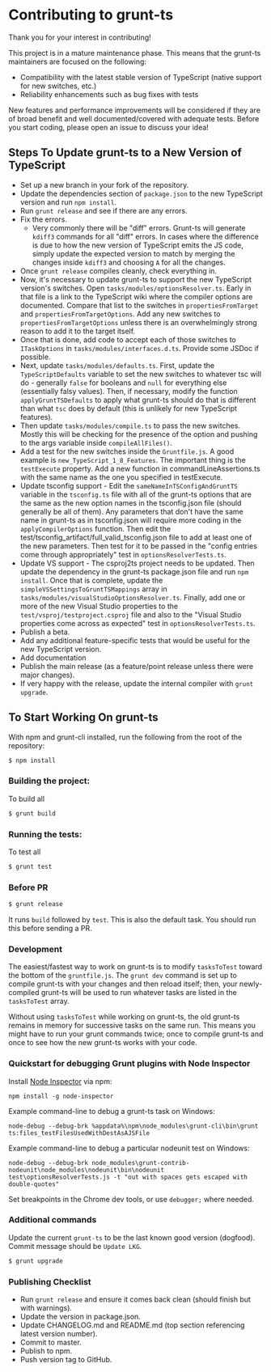 # Contributing to grunt-ts

Thank you for your interest in contributing!

This project is in a mature maintenance phase.  This means that the grunt-ts maintainers are focused on the following:

  * Compatibility with the latest stable version of TypeScript (native support for new switches, etc.)
  * Reliability enhancements such as bug fixes with tests

New features and performance improvements will be considered if they are of broad benefit and well documented/covered with adequate tests.  Before you start coding, please open an issue to discuss your idea!


## Steps To Update grunt-ts to a New Version of TypeScript

  * Set up a new branch in your fork of the repository.
  * Update the dependencies section of `package.json` to the new TypeScript version and run `npm install`.
  * Run `grunt release` and see if there are any errors.
  * Fix the errors.
    * Very commonly there will be "diff" errors.  Grunt-ts will generate `kdiff3` commands for all "diff" errors.  In cases where the difference is due to how the new version of TypeScript emits the JS code, simply update the expected version to match by merging the changes inside `kdiff3` and choosing `A` for all the changes.
  * Once `grunt release` compiles cleanly, check everything in.
  * Now, it's necessary to update grunt-ts to support the new TypeScript version's switches.  Open `tasks/modules/optionsResolver.ts`.  Early in that file is a link to the TypeScript wiki where the compiler options are documented.  Compare that list to the switches in `propertiesFromTarget` and `propertiesFromTargetOptions`.  Add any new switches to `propertiesFromTargetOptions` unless there is an overwhelmingly strong reason to add it to the target itself.
  * Once that is done, add code to accept each of those switches to `ITaskOptions` in `tasks/modules/interfaces.d.ts`.  Provide some JSDoc if possible.
  * Next, update `tasks/modules/defaults.ts`.  First, update the `TypeScriptDefaults` variable to set the new switches to whatever tsc will do - generally `false` for booleans and `null` for everything else (essentially falsy values).  Then, if necessary, modify the function `applyGruntTSDefaults` to apply what grunt-ts should do that is different than what `tsc` does by default (this is unlikely for new TypeScript features).
  * Then update `tasks/modules/compile.ts` to pass the new switches.  Mostly this will be checking for the presence of the option and pushing to the args variable inside `compileAllFiles()`.
  * Add a test for the new switches inside the `Gruntfile.js`.  A good example is `new_TypeScript_1_8_Features`.  The important thing is the `testExecute` property.  Add a new function in commandLineAssertions.ts with the same name as the one you specified in testExecute.
  * Update tsconfig support - Edit the `sameNameInTSConfigAndGruntTS` variable in the `tsconfig.ts` file with all of the grunt-ts options that are the same as the new option names in the tsconfig.json file (should generally be all of them).  Any parameters that don't have the same name in grunt-ts as in tsconfig.json will require more coding in the `applyCompilerOptions` function.  Then edit the test/tsconfig_artifact/full_valid_tsconfig.json file to add at least one of the new parameters.  Then test for it to be passed in the "config entries come through appropriately" test in `optionsResolverTests.ts`.
  * Update VS support - The csproj2ts project needs to be updated.  Then update the dependency in the grunt-ts package.json file and run `npm install`. Once that is complete, update the `simpleVSSettingsToGruntTSMappings` array in `tasks/modules/visualStudioOptionsResolver.ts`.  Finally, add one or more of the new Visual Studio properties to the `test/vsproj/testproject.csproj` file and also to the "Visual Studio properties come across as expected" test in `optionsResolverTests.ts`.
  * Publish a beta.
  * Add any additional feature-specific tests that would be useful for the new TypeScript version.
  * Add documentation
  * Publish the main release (as a feature/point release unless there were major changes).
  * If very happy with the release, update the internal compiler with `grunt upgrade`.



## To Start Working On grunt-ts

With npm and grunt-cli installed, run the following from the root of the repository:

```bash
$ npm install
```
### Building the project:

To build all

```bash
$ grunt build
```
### Running the tests:

To test all

```bash
$ grunt test
```

### Before PR

```bash
$ grunt release
```

It runs `build` followed by `test`. This is also the default task. You should run this before sending a PR.

### Development

The easiest/fastest way to work on grunt-ts is to modify `tasksToTest` toward the bottom of the `gruntfile.js`.  The `grunt dev` command is set up to compile grunt-ts with your changes and then reload itself; then, your newly-compiled grunt-ts will be used to run whatever tasks are listed in the `tasksToTest` array.

Without using `tasksToTest` while working on grunt-ts, the old grunt-ts remains in memory for successive tasks on the same run.  This means you might have to run your grunt commands twice; once to compile grunt-ts and once to see how the new grunt-ts works with your code.

### Quickstart for debugging Grunt plugins with Node Inspector

Install [Node Inspector](https://github.com/node-inspector/node-inspector) via npm:

`npm install -g node-inspector`

Example command-line to debug a grunt-ts task on Windows:

`node-debug --debug-brk %appdata%\npm\node_modules\grunt-cli\bin\grunt ts:files_testFilesUsedWithDestAsAJSFile`

Example command-line to debug a particular nodeunit test on Windows:

`node-debug --debug-brk node_modules\grunt-contrib-nodeunit\node_modules\nodeunit\bin\nodeunit test\optionsResolverTests.js -t "out with spaces gets escaped with double-quotes"`


Set breakpoints in the Chrome dev tools, or use `debugger;` where needed.

### Additional commands
Update the current `grunt-ts` to be the last known good version (dogfood). Commit message should be `Update LKG`.

```bash
$ grunt upgrade
```

### Publishing Checklist

 * Run `grunt release` and ensure it comes back clean (should finish but with warnings).
 * Update the version in package.json.
 * Update CHANGELOG.md and README.md (top section referencing latest version number).
 * Commit to master.
 * Publish to npm.
 * Push version tag to GitHub.

